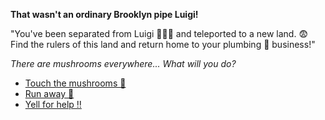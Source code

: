 **That wasn't an ordinary Brooklyn pipe Luigi!**

"You've been separated from Luigi 👨🏽‍🔧 and teleported to a new land. 😨  
Find the rulers of this land and return home to your plumbing 🔧 business!"

*There are mushrooms everywhere... What will you do?*

- [Touch the mushrooms 🍄](../1/1-A.md)
- [Run away 🏃](../1/1-B.md)  
- [Yell for help ‼️](../1/1-C.md)  
